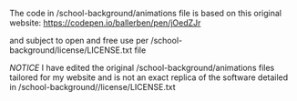 The code in /school-background/animations file is based on this original website: https://codepen.io/ballerben/pen/jOedZJr

and subject to open and free use per /school-background/license/LICENSE.txt file 

*NOTICE* I have edited the original /school-background/animations files tailored for my website and is not an exact replica of the software detailed in /school-background//license/LICENSE.txt
